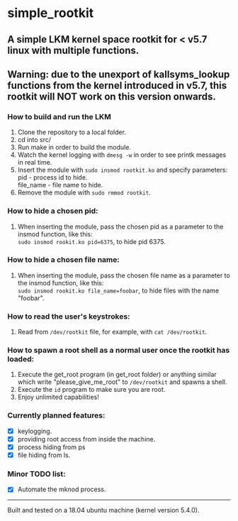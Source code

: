 # simple_rootkit
## A simple LKM kernel space rootkit for < v5.7 linux with multiple functions.
## Warning: due to the unexport of kallsyms_lookup functions from the kernel introduced in v5.7, this rootkit will NOT work on this version onwards.

### How to build and run the LKM
1. Clone the repository to a local folder.
2. cd into src/
3. Run make in order to build the module.
4. Watch the kernel logging with `dmesg -w` in order to see printk messages in real time.
5. Insert the module with `sudo insmod rootkit.ko` and specify parameters:  
   pid - process id to hide.  
   file_name - file name to hide.  
6. Remove the module with `sudo rmmod rootkit`.

### How to hide a chosen pid:
1. When inserting the module, pass the chosen pid as a parameter to the insmod function, like this:  
   `sudo insmod rookit.ko pid=6375`, to hide pid 6375.


### How to hide a chosen file name:
1. When inserting the module, pass the chosen file name as a parameter to the insmod function, like this:  
   `sudo insmod rookit.ko file_name=foobar`, to hide files with the name "foobar".

### How to read the user's keystrokes:
1. Read from `/dev/rootkit` file, for example, with `cat /dev/rootkit`.

### How to spawn a root shell as a normal user once the rootkit has loaded:
1. Execute the get_root program (in get_root folder) or anything similar which write "please_give_me_root" to `/dev/rootkit` and spawns a shell.
2. Execute the `id` program to make sure you are root.
3. Enjoy unlimited capabilities!

### Currently planned features:
- [x] keylogging.
- [x] providing root access from inside the machine.
- [x] process hiding from ps
- [x] file hiding from ls.

### Minor TODO list:
- [x] Automate the mknod process.
  
---

Built and tested on a 18.04 ubuntu machine (kernel version 5.4.0).  
